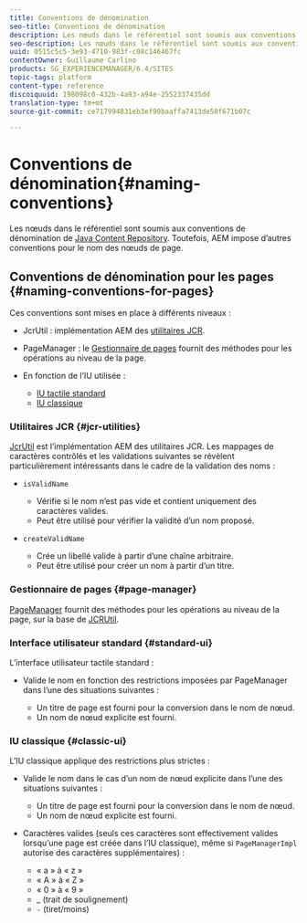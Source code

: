 ```yaml
---
title: Conventions de dénomination
seo-title: Conventions de dénomination
description: Les nœuds dans le référentiel sont soumis aux conventions de dénomination du référentiel Java Content
seo-description: Les nœuds dans le référentiel sont soumis aux conventions de dénomination du référentiel Java Content
uuid: 0515c5c5-3e93-4710-983f-c08c146467fc
contentOwner: Guillaume Carlino
products: SG_EXPERIENCEMANAGER/6.4/SITES
topic-tags: platform
content-type: reference
discoiquuid: 198098c0-432b-4a93-a94e-2552337435dd
translation-type: tm+mt
source-git-commit: ce717994831eb3ef90baaffa7413de50f671b07c

---
```



# Conventions de dénomination{#naming-conventions}

Les nœuds dans le référentiel sont soumis aux conventions de dénomination de [Java Content Repository](/help/sites-developing/the-basics.md#java-content-repository). Toutefois, AEM impose d’autres conventions pour le nom des nœuds de page.

## Conventions de dénomination pour les pages {#naming-conventions-for-pages}

Ces conventions sont mises en place à différents niveaux :

* JcrUtil : implémentation AEM des [utilitaires JCR](#jcr-utilities).
* PageManager : le [Gestionnaire de pages](#page-manager) fournit des méthodes pour les opérations au niveau de la page.
* En fonction de l’IU utilisée :

   * [IU tactile standard](#standard-ui)
   * [IU classique](#classic-ui)

### Utilitaires JCR {#jcr-utilities}

[JcrUtil](https://helpx.adobe.com/experience-manager/6-4/sites/developing/using/reference-materials/javadoc/index.html?com/day/cq/commons/jcr/JcrUtil.html) est l’implémentation AEM des utilitaires JCR. Les mappages de caractères contrôlés et les validations suivantes se révèlent particulièrement intéressants dans le cadre de la validation des noms :

* `isValidName`

   * Vérifie si le nom n’est pas vide et contient uniquement des caractères valides.
   * Peut être utilisé pour vérifier la validité d’un nom proposé.

* `createValidName`

   * Crée un libellé valide à partir d’une chaîne arbitraire.
   * Peut être utilisé pour créer un nom à partir d’un titre.

### Gestionnaire de pages {#page-manager}

[PageManager](https://helpx.adobe.com/experience-manager/6-4/sites/developing/using/reference-materials/javadoc/com/day/cq/wcm/api/PageManager.html) fournit des méthodes pour les opérations au niveau de la page, sur la base de [JCRUtil](#jcr-utilities).

### Interface utilisateur standard {#standard-ui}

L’interface utilisateur tactile standard :

* Valide le nom en fonction des restrictions imposées par PageManager dans l’une des situations suivantes :

   * Un titre de page est fourni pour la conversion dans le nom de nœud.
   * Un nom de nœud explicite est fourni.

### IU classique {#classic-ui}

L’IU classique applique des restrictions plus strictes :

* Valide le nom dans le cas d’un nom de nœud explicite dans l’une des situations suivantes :

   * Un titre de page est fourni pour la conversion dans le nom de nœud.
   * Un nom de nœud explicite est fourni.

* Caractères valides (seuls ces caractères sont effectivement valides lorsqu’une page est créée dans l’IU classique), même si `PageManagerImpl` autorise des caractères supplémentaires) :

   * « a » à « z »
   * « A » à « Z »
   * « 0 » à « 9 »
   * _ (trait de soulignement)
   * `-` (tiret/moins)

